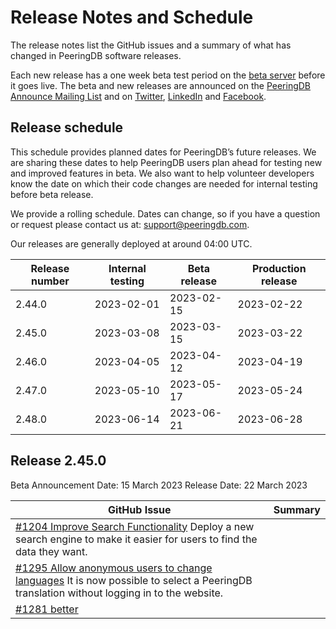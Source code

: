 # Release Notes and Schedule

The release notes list the GitHub issues and a summary of what has changed in PeeringDB software releases.

Each new release has a one week beta test period on the [beta server](https://beta.peeringdb.com/) before it goes live.  The beta and new releases are announced on the [PeeringDB Announce Mailing List](https://lists.peeringdb.com/cgi-bin/mailman/listinfo/pdb-announce) and on [Twitter](https://twitter.com/PeeringDB), [LinkedIn](https://www.linkedin.com/company/peeringdb) and [Facebook](https://www.facebook.com/peeringdb).

## Release schedule

This schedule provides planned dates for PeeringDB’s future releases. We are sharing these dates to help PeeringDB users plan ahead for testing new and improved features in beta. We also want to help volunteer developers know the date on which their code changes are needed for internal testing before beta release.

We provide a rolling schedule. Dates can change, so if you have a question or request please contact us at: [support@peeringdb.com](mailto:support@peeringdb.com).

Our releases are generally deployed at around 04:00 UTC.

| **Release number** | **Internal testing** | **Beta release** | **Production release** |
| -------------- | ---------------- | ------------ | ------------------ |
| 2.44.0 | 2023-02-01 | 2023-02-15 | 2023-02-22 |
| 2.45.0 | 2023-03-08 | 2023-03-15 | 2023-03-22 |
| 2.46.0 | 2023-04-05 | 2023-04-12 | 2023-04-19 |
| 2.47.0 | 2023-05-10 | 2023-05-17 | 2023-05-24 |
| 2.48.0 | 2023-06-14 | 2023-06-21 | 2023-06-28 |

## Release 2.45.0

Beta Announcement Date: 15 March 2023
Release Date: 22 March 2023

| **GitHub Issue** | **Summary** |
| ----------------- | ----------- |
| [#1204 Improve Search Functionality](https://github.com/peeringdb/peeringdb/issues/1204) Deploy a new search engine to make it easier for users to find the data they want. |
| [#1295 Allow anonymous users to change languages](https://github.com/peeringdb/peeringdb/issues/1295) It is now possible to select a PeeringDB translation without logging in to the website. |
| [#1281 better <title> tags](https://github.com/peeringdb/peeringdb/issues/1281) The HTML <title> tag of pages on www.peeringdb.com now shows key information from the page, like a network name or search term. |
| [#749 Rename Private Peering Facilities to Interconnection Facilities in the UI](https://github.com/peeringdb/peeringdb/issues/749) Private Peering Facilities have been renamed to Interconnection Facilities in the UI. |
| [#1308 Deploy Google Analytics on www and docs](https://github.com/peeringdb/peeringdb/issues/1308) We have deployed Google Analytics to measure website traffic. |
| [#1271 Implement auto-removal of stale networks according to DOTF recommendations](https://github.com/peeringdb/peeringdb/issues/1271) Stay networks are now automatically removed as per the [DOTF recommendations](https://docs.peeringdb.com/taskforce/dataownership/). |
| [#389 It should be impossible to save an active entity under an entity that is marked as deleted.](https://github.com/peeringdb/peeringdb/issues/389) It is no longer possible to save an object under one that's marked as deleted. |


## Release 2.44.0

Beta Announcement Date: 15 February 2023
Release Date: 22 February 2023

| **GitHub Issue** | **Summary** |
| ----------------- | ----------- |
| [#1110 Add campus object](https://github.com/peeringdb/peeringdb/issues/1110) Initial deployment of a Campus object  – a record to describe facilities where inter-facility cross connects are available as easily as intra-facility cross connects. |
| [#1191 OAuth logins with 2FA don't complete first time](https://github.com/peeringdb/peeringdb/issues/1191) Fixes a bug that broke the OAuth flow when MFA was enabled. |
| [#668 Add "self" as an object identifier, for documentation purposes](https://github.com/peeringdb/peeringdb/issues/668) Adds a "self" object identifier to API and views for GET requests. Authenticated users going to https://www.peeringdb.com/{net | ix | org}/self will redirect to URL for the first object of that type affiliated with the user. Unauthenticated users are taken to an example object. |


## Release 2.43.1

Release Date: 10 February 2023

| **GitHub Issue** | **Summary** |
| ----------------- | ----------- |
| [#1315 issues when accepting / denying carrier presence requests](https://github.com/peeringdb/peeringdb/issues/1315) | Fix permission issues when accepting or rejecting `carrier` `facility` presence requests and automatically approve them when they are from the same organization. |

## Release 2.43.0

Beta Announcement Date: 18 January 2023
Release Date: 25 January 2023

| **GitHub Issue** | **Summary** |
| ----------------- | ----------- |
| [#909 Add Carrier Record Type](https://github.com/peeringdb/peeringdb/issues/909) | Initial deployment of a Carrier record – a record to describe providers of high capacity links between facilities, running at [layers 1 or 2](https://en.wikipedia.org/wiki/OSI_model#Layer_1:_Physical_layer). |
| [#1140 API keys: disabling of user account by a PeeringDB admin does not disable access via a User API key. Also no disable mech, only revoke.](https://github.com/peeringdb/peeringdb/issues/1140) | Fixes a bug where user API Keys were not disabled when their account was disabled. |
| [#1220 API requests with invalid Authentication headers should notify users in some way](https://github.com/peeringdb/peeringdb/issues/1220) | Requests with an invalid API key now return appropriate error codes. |
| [#1130 Allow user to change account username](https://github.com/peeringdb/peeringdb/issues/1130) | Users can now change their account name. |
| [#970 Cache hints are needed for optimal CDN use](https://github.com/peeringdb/peeringdb/issues/970) | Adds cache hints to make CDN deployment more effective. |
| [#1278 Commandline tool "Run command" button gone](https://github.com/peeringdb/peeringdb/issues/1278) | Fixes a problem affecting Admins – a tool was hidden. |
| [#1279 RIR status gets deleted when changes are made to the network](https://github.com/peeringdb/peeringdb/issues/1279) | Improves the new process for validating networks against RIR data (see: [#1280](https://github.com/peeringdb/peeringdb/issues/1280)). |
| [#658 Improve MTU field](https://github.com/peeringdb/peeringdb/issues/658) | MTUs now default to 1500 and there's a new dropdown list of options to select from. |
| [#1282 Ops: Emails to OPERATIONS_EMAIL need to be rate-limited](https://github.com/peeringdb/peeringdb/issues/1282) | Introduces a rate limit for automatic mail sent to Operations. |
| [#1283 Footer "Global System Statistics" should be cached within django instance, not updated with every page load](https://github.com/peeringdb/peeringdb/issues/1283) | Global System Statistics are now generated periodically instead of on each page load. |
| [#1284 Ops: django needs lightweight healthcheck route that confirms database connectivity](https://github.com/peeringdb/peeringdb/issues/1284) | Introduces a lightweight health check for database availability. |
| [#1285 Ops: various indexes are needed](https://github.com/peeringdb/peeringdb/issues/1285) | Introduces new database indexes. |
| [#1288 Ops: Expose CSP_CONNECT_SRC to .env](https://github.com/peeringdb/peeringdb/issues/1288) | Add configuration options for ease of operations. |
| [#1296 CSRF cookie not set error from email confirmation view](https://github.com/peeringdb/peeringdb/issues/1296) | Fix a bug with CSRF cookies not being set. |

## Older releases

* [2022 Release Notes](/release_notes/release_notes_2022/)
* [2021 Release Notes](/release_notes/release_notes_2021/)
* [2020 Release Notes](/release_notes/release_notes_2020/)
